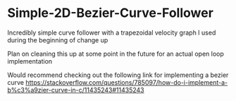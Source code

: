 # Simple-2D-Bezier-Curve-Follower
Incredibly simple curve follower with a trapezoidal velocity graph I used during the beginning of change up

Plan on cleaning this up at some point in the future for an actual open loop implementation


Would recommend checking out the following link for implementing a bezier curve 
https://stackoverflow.com/questions/785097/how-do-i-implement-a-b%c3%a9zier-curve-in-c/11435243#11435243
